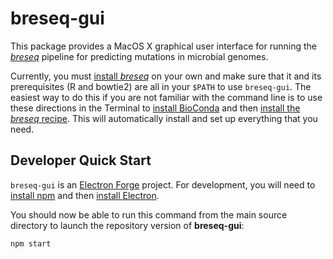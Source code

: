 # breseq-gui

This package provides a MacOS X graphical user interface for running the [_breseq_](https://github.com/barricklab/breseq) pipeline for predicting mutations in microbial genomes.

Currently, you must [install _breseq_](https://barricklab.org/twiki/pub/Lab/ToolsBacterialGenomeResequencing/documentation/installation.html) on your own and make sure that it and its prerequisites (R and bowtie2) are all in your `$PATH` to use `breseq-gui`. The easiest way to do this if you are not familiar with the command line is to use these directions in the Terminal to [install BioConda](https://bioconda.github.io/user/install.html) and then [install the _breseq_ recipe](http://bioconda.github.io/recipes/breseq/README.html). This will automatically install and set up everything that you need.

## Developer Quick Start

`breseq-gui` is an [Electron Forge](https://www.electronforge.io/) project. For development, you will need to [install npm](https://www.npmjs.com/get-np) and then [install Electron](https://www.electronjs.org/docs/tutorial/installation).

You should now be able to run this command from the main source directory to launch the repository version of **breseq-gui**:

```
npm start
```
